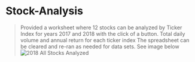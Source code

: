 # Stock-Analysis
>Provided a worksheet where 12 stocks can be analyzed by Ticker Index for years 2017 and 2018 with the click of a button. Total daily volume and annual return for each ticker index The spreadsheet can be cleared and re-ran as needed for data sets. See image below 
![2018 All Stocks Analyzed]()
  
